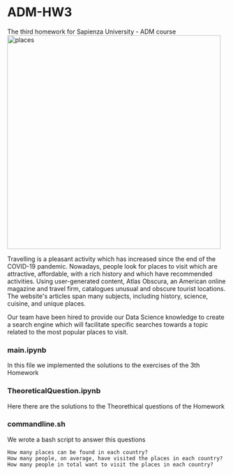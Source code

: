 # ADM-HW3
The third homework for Sapienza University - ADM course
<img width="489" alt="places" src="https://user-images.githubusercontent.com/115465627/202923004-282f0c73-d15d-41bd-9e1e-f88421e63b06.png">

Travelling is a pleasant activity which has increased since the end of the COVID-19 pandemic. Nowadays, people look for places to visit which are attractive, affordable, with a rich history and which have recommended activities. Using user-generated content, Atlas Obscura, an American online magazine and travel firm, catalogues unusual and obscure tourist locations. The website's articles span many subjects, including history, science, cuisine, and unique places.

Our team have been hired to provide our Data Science knowledge to create a search engine which will facilitate specific searches towards a topic related to the most popular places to visit.
### main.ipynb
In this file we implemented the solutions to the exercises of the 3th Homework
### TheoreticalQuestion.ipynb
Here there are the solutions to the Theorethical questions of the Homework
### commandline.sh
We wrote a bash script to answer this questions

    How many places can be found in each country?
    How many people, on average, have visited the places in each country?
    How many people in total want to visit the places in each country?


